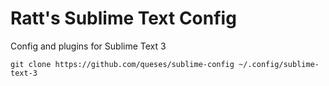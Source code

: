 # Ratt's Sublime Text Config
Config and plugins for Sublime Text 3

```
git clone https://github.com/queses/sublime-config ~/.config/sublime-text-3
```